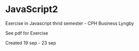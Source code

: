 # JavaScript2

Exercise in Javascript thrid semester - CPH Business Lyngby

See pdf for Exercise

Created 19 sep - 23 sep
